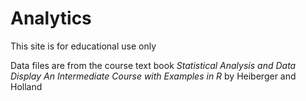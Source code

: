 # Analytics
This site is for educational use only 
<p></p>
Data files are from the course text book <em>Statistical Analysis and Data Display An Intermediate Course with Examples in R</em> by Heiberger and Holland
